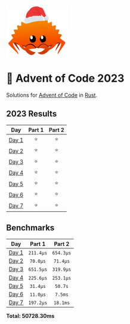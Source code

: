 <img src="./.assets/christmas_ferris.png" width="164">

# 🎄 Advent of Code 2023

Solutions for [Advent of Code](https://adventofcode.com/) in [Rust](https://www.rust-lang.org/).

<!--- advent_readme_stars table --->
## 2023 Results

| Day | Part 1 | Part 2 |
| :---: | :---: | :---: |
| [Day 1](https://adventofcode.com/2023/day/1) | ⭐ | ⭐ |
| [Day 2](https://adventofcode.com/2023/day/2) | ⭐ | ⭐ |
| [Day 3](https://adventofcode.com/2023/day/3) | ⭐ | ⭐ |
| [Day 4](https://adventofcode.com/2023/day/4) | ⭐ | ⭐ |
| [Day 5](https://adventofcode.com/2023/day/5) | ⭐ | ⭐ |
| [Day 6](https://adventofcode.com/2023/day/6) | ⭐ | ⭐ |
| [Day 7](https://adventofcode.com/2023/day/7) | ⭐ | ⭐ |
<!--- advent_readme_stars table --->

<!--- benchmarking table --->
## Benchmarks

| Day | Part 1 | Part 2 |
| :---: | :---: | :---:  |
| [Day 1](./src/bin/01.rs) | `211.4µs` | `654.3µs` |
| [Day 2](./src/bin/02.rs) | `70.0µs` | `71.4µs` |
| [Day 3](./src/bin/03.rs) | `651.5µs` | `319.9µs` |
| [Day 4](./src/bin/04.rs) | `225.6µs` | `253.1µs` |
| [Day 5](./src/bin/05.rs) | `31.4µs` | `50.7s` |
| [Day 6](./src/bin/06.rs) | `11.0µs` | `7.5ms` |
| [Day 7](./src/bin/07.rs) | `197.2µs` | `18.1ms` |

**Total: 50728.30ms**
<!--- benchmarking table --->
